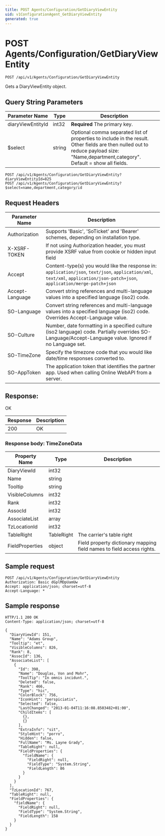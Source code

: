 ```yaml
---
title: POST Agents/Configuration/GetDiaryViewEntity
uid: v1ConfigurationAgent_GetDiaryViewEntity
generated: true
---
```


# POST Agents/Configuration/GetDiaryViewEntity

```http
POST /api/v1/Agents/Configuration/GetDiaryViewEntity
```

Gets a DiaryViewEntity object.







## Query String Parameters

| Parameter Name | Type |  Description |
|----------------|------|--------------|
| diaryViewEntityId | int32 | **Required** The primary key. |
| $select | string |  Optional comma separated list of properties to include in the result. Other fields are then nulled out to reduce payload size: "Name,department,category". Default = show all fields. |

```http
POST /api/v1/Agents/Configuration/GetDiaryViewEntity?diaryViewEntityId=825
POST /api/v1/Agents/Configuration/GetDiaryViewEntity?$select=name,department,category/id
```


## Request Headers

| Parameter Name | Description |
|----------------|-------------|
| Authorization  | Supports 'Basic', 'SoTicket' and 'Bearer' schemes, depending on installation type. |
| X-XSRF-TOKEN   | If not using Authorization header, you must provide XSRF value from cookie or hidden input field |
| Accept         | Content-type(s) you would like the response in: `application/json`, `text/json`, `application/xml`, `text/xml`, `application/json-patch+json`, `application/merge-patch+json` |
| Accept-Language | Convert string references and multi-language values into a specified language (iso2) code. |
| SO-Language | Convert string references and multi-language values into a specified language (iso2) code. Overrides Accept-Language value. |
| SO-Culture | Number, date formatting in a specified culture (iso2 language) code. Partially overrides SO-Language/Accept-Language value. Ignored if no Language set. |
| SO-TimeZone | Specify the timezone code that you would like date/time responses converted to. |
| SO-AppToken | The application token that identifies the partner app. Used when calling Online WebAPI from a server. |


## Response:

OK

| Response | Description |
|----------------|-------------|
| 200 | OK |

### Response body: TimeZoneData

| Property Name | Type |  Description |
|----------------|------|--------------|
| DiaryViewId | int32 |  |
| Name | string |  |
| Tooltip | string |  |
| VisibleColumns | int32 |  |
| Rank | int32 |  |
| AssocId | int32 |  |
| AssociateList | array |  |
| TzLocationId | int32 |  |
| TableRight | TableRight | The carrier's table right |
| FieldProperties | object | Field property dictionary mapping field names to field access rights. |

## Sample request

```http!
POST /api/v1/Agents/Configuration/GetDiaryViewEntity
Authorization: Basic dGplMDpUamUw
Accept: application/json; charset=utf-8
Accept-Language: *
```

## Sample response

```http_
HTTP/1.1 200 OK
Content-Type: application/json; charset=utf-8

{
  "DiaryViewId": 151,
  "Name": "Adams Group",
  "Tooltip": "et",
  "VisibleColumns": 826,
  "Rank": 8,
  "AssocId": 136,
  "AssociateList": [
    {
      "Id": 398,
      "Name": "Douglas, Von and Mohr",
      "ToolTip": "In omnis incidunt.",
      "Deleted": false,
      "Rank": 466,
      "Type": "hic",
      "ColorBlock": 756,
      "IconHint": "perspiciatis",
      "Selected": false,
      "LastChanged": "2013-01-04T11:16:08.8503482+01:00",
      "ChildItems": [
        {},
        {}
      ],
      "ExtraInfo": "sit",
      "StyleHint": "porro",
      "Hidden": false,
      "FullName": "Ms. Layne Grady",
      "TableRight": null,
      "FieldProperties": {
        "fieldName": {
          "FieldRight": null,
          "FieldType": "System.String",
          "FieldLength": 86
        }
      }
    }
  ],
  "TzLocationId": 767,
  "TableRight": null,
  "FieldProperties": {
    "fieldName": {
      "FieldRight": null,
      "FieldType": "System.String",
      "FieldLength": 158
    }
  }
}
```